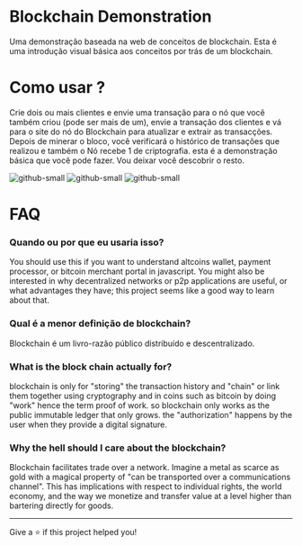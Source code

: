 
# Blockchain Demonstration

Uma demonstração baseada na web de conceitos de blockchain. Esta é uma introdução visual básica aos conceitos por trás de um blockchain.

# Como usar ?

Crie dois ou mais clientes e envie uma transação para o nó que você também criou (pode ser mais de um), envie a transação dos clientes e vá para o site do nó do Blockchain para atualizar e extrair as transacções. Depois de minerar o bloco, você verificará o histórico de transações que realizou e também o Nó recebe 1 de criptografia.
esta é a demonstração básica que você pode fazer. Vou deixar você descobrir o resto.

![github-small](https://i.imgur.com/CBihcD3.png)
![github-small](https://i.imgur.com/rA9buH5.png)
![github-small](https://i.imgur.com/vDMdN5Z.png)

# FAQ

### Quando ou por que eu usaria isso?

You should use this if you want to understand altcoins wallet, payment processor, or bitcoin merchant portal in javascript. You might also be interested in why decentralized networks or p2p applications are useful, or what advantages they have; this project seems like a good way to learn about that.


### Qual é a menor definição de blockchain?

Blockchain é um livro-razão público distribuído e descentralizado.


### What is the block chain actually for?

blockchain is only for "storing" the transaction history and "chain" or link them together using cryptography and in coins such as bitcoin by doing "work" hence the term proof of work. so blockchain only works as the public immutable ledger that only grows. the "authorization" happens by the user when they provide a digital signature.


### Why the hell should I care about the blockchain?

Blockchain facilitates trade over a network. Imagine a metal as scarce as gold with a magical property of "can be transported over a communications channel". This has implications with respect to individual rights, the world economy, and the way we monetize and transfer value at a level higher than bartering directly for goods.



-----------------------------------------------------------------
Give a ⭐️ if this project helped you!
